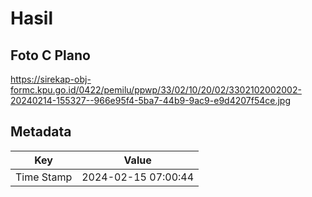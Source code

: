 # Hasil

## Foto C Plano

https://sirekap-obj-formc.kpu.go.id/0422/pemilu/ppwp/33/02/10/20/02/3302102002002-20240214-155327--966e95f4-5ba7-44b9-9ac9-e9d4207f54ce.jpg


## Metadata

| Key        | Value               |
| ---------- | ------------------- |
| Time Stamp | 2024-02-15 07:00:44 |



